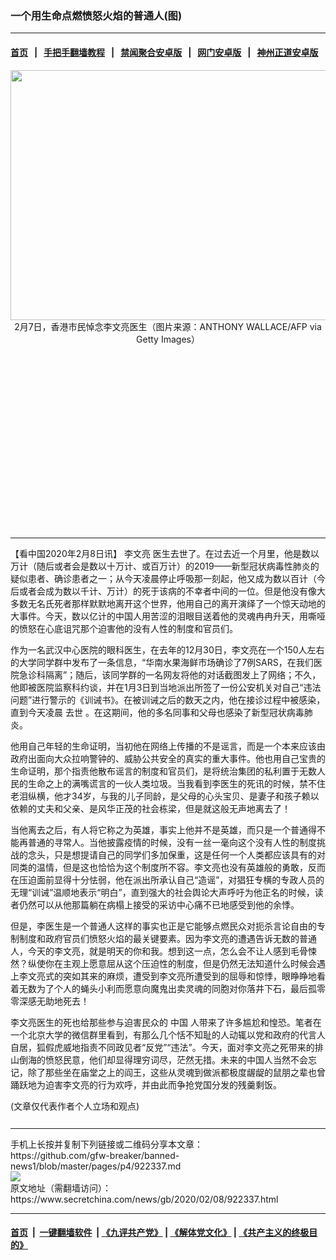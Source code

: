 ### 一个用生命点燃愤怒火焰的普通人(图)
------------------------

#### [首页](https://github.com/gfw-breaker/banned-news1/blob/master/README.md) &nbsp;&nbsp;|&nbsp;&nbsp; [手把手翻墙教程](https://github.com/gfw-breaker/guides/wiki) &nbsp;&nbsp;|&nbsp;&nbsp; [禁闻聚合安卓版](https://github.com/gfw-breaker/bn-android) &nbsp;&nbsp;|&nbsp;&nbsp; [网门安卓版](https://github.com/oGate2/oGate) &nbsp;&nbsp;|&nbsp;&nbsp; [神州正道安卓版](https://github.com/SzzdOgate/update) 



<div class="article_right" style="fone-color:#000">
 <p style="text-align: center;">
  <img alt="" src="https://img3.secretchina.com/pic/2020/2-8/p2622641a450998927-ss.jpg" style="height:400px; width:600px"/>
  <br>
   2月7日，香港市民悼念李文亮医生（图片来源：ANTHONY WALLACE/AFP via Getty Images）
   <span id="hideid" name="hideid" style="color:red;display:none;">
    <span href="https://www.secretchina.com">
    </span>
   </span>
  </br>
 </p>
 <div id="txt-mid1-t21-2017">
  <ins class="adsbygoogle" data-ad-client="ca-pub-1276641434651360" data-ad-slot="2451032099" style="display:inline-block;width:336px;height:280px">
  </ins>
  

---


  </div>
 </div>
 <p>
  【看中国2020年2月8日讯】
  <span href="https://www.secretchina.com/news/gb/tag/李文亮" target="_blank">
   李文亮
  </span>
  医生去世了。在过去近一个月里，他是数以万计（随后或者会是数以十万计、或百万计）的2019——新型冠状病毒性肺炎的疑似患者、确诊患者之一；从今天凌晨停止呼吸那一刻起，他又成为数以百计（今后或者会成为数以千计、万计）的死于该病的不幸者中间的一位。但是他没有像大多数无名氏死者那样默默地离开这个世界，他用自己的离开演绎了一个惊天动地的大事件。今天，数以亿计的中国人用苦涩的泪眼目送着他的灵魂冉冉升天，用嘶哑的愤怒在心底诅咒那个迫害他的没有人性的制度和官员们。
  <span id="hideid" name="hideid" style="color:red;display:none;">
   <span href="https://www.secretchina.com">
   </span>
  </span>
 </p>
 <p>
  作为一名武汉中心医院的眼科医生，在去年的12月30日，李文亮在一个150人左右的大学同学群中发布了一条信息，“华南水果海鲜市场确诊了7例SARS，在我们医院急诊科隔离”；随后，该同学群的一名网友将他的对话截图发上了网络；不久，他即被医院监察科约谈，并在1月3日到当地派出所签了一份公安机关对自己“违法问题”进行警示的《训诫书》。在被训诫之后的数天之内，他在接诊过程中被感染，直到今天凌晨
  <span href="https://www.secretchina.com/news/gb/tag/去世" target="_blank">
   去世
  </span>
  。在这期间，他的多名同事和父母也感染了新型冠状病毒肺炎。
 </p>
 <p>
  他用自己年轻的生命证明，当初他在网络上传播的不是谣言，而是一个本来应该由政府出面向大众拉响警钟的、威胁公共安全的真实的重大事件。他也用自己宝贵的生命证明，那个指责他散布谣言的制度和官员们，是将统治集团的私利置于无数人民的生命之上的满嘴谎言的一伙人类垃圾。当我看到李医生的死讯的时候，禁不住老泪纵横，他才34岁，与我的儿子同龄，是父母的心头宝贝、是妻子和孩子赖以依赖的丈夫和父亲、是风华正茂的社会栋梁，但是就这般无声地离去了！
 </p>
 <p>
  当他离去之后，有人将它称之为英雄，事实上他并不是英雄，而只是一个普通得不能再普通的寻常人。当他披露疫情的时候，没有一丝一毫向这个没有人性的制度挑战的念头，只是想提请自己的同学们多加保重，这是任何一个人类都应该具有的对同类的温情，但是这也恰恰为这个制度所不容。李文亮也没有英雄般的勇敢，反而在压迫面前显得十分怯弱，他在派出所承认自己“造谣”，对猖狂专横的专政人员的无理“训诫”温顺地表示“明白”，直到强大的社会舆论大声呼吁为他正名的时候，读者仍然可以从他那篇躺在病榻上接受的采访中心痛不已地感受到他的余悸。
 </p>
 <p>
  但是，李医生是一个普通人这样的事实也正是它能够点燃民众对扼杀言论自由的专制制度和政府官员们愤怒火焰的最关键要素。因为李文亮的遭遇告诉无数的普通人，今天的李文亮，就是明天的你和我。想到这一点，怎么会不让人感到毛骨悚然？纵使你在主观上愿意屈从这个压迫性的制度，但是仍然无法知道什么时候会遇上李文亮式的突如其来的麻烦，遭受到李文亮所遭受到的屈辱和惊悸，眼睁睁地看着无数为了个人的蝇头小利而愿意向魔鬼出卖灵魂的同胞对你落井下石，最后孤零零深感无助地死去！
 </p>
 <p>
  李文亮医生的死也给那些参与迫害民众的
  <span href="https://www.secretchina.com" target="_blank">
   中国
  </span>
  人带来了许多尴尬和惶恐。笔者在一个北京大学的微信群里看到，有那么几个恬不知耻的人动辄以党和政府的代言人自居，狐假虎威地指责不同政见者“反党”“违法”。今天，面对李文亮之死带来的排山倒海的愤怒民意，他们却显得理穷词尽，茫然无措。未来的中国人当然不会忘记，除了那些坐在庙堂之上的阎王，这些从灵魂到做派都极度龌龊的鼠朋之辈也曾踊跃地为迫害李文亮的行为欢呼，并由此而争抢党国分发的残羹剩饭。
 </p>
 (文章仅代表作者个人立场和观点)
 <center>
  <div>
   <div id="txt-mid2-t22-2017" style="display: block;  max-height: 351px;  overflow: hidden;">
    <div id="SC-21xxx">
    </div>
    <ins class="adsbygoogle" data-ad-client="ca-pub-1276641434651360" data-ad-format="auto" data-ad-slot="4301710469" data-full-width-responsive="true" style="display:block">
    </ins>
   </div>
  </div>
 </center>
 <div style="padding-top:12px;">
 </div>
</div>

<hr/>
手机上长按并复制下列链接或二维码分享本文章：<br/>
https://github.com/gfw-breaker/banned-news1/blob/master/pages/p4/922337.md <br/>
<a href='https://github.com/gfw-breaker/banned-news1/blob/master/pages/p4/922337.md'><img src='https://github.com/gfw-breaker/banned-news1/blob/master/pages/p4/922337.md.png'/></a> <br/>
原文地址（需翻墙访问）：https://www.secretchina.com/news/gb/2020/02/08/922337.html


------------------------
#### [首页](https://github.com/gfw-breaker/banned-news1/blob/master/README.md) &nbsp;|&nbsp; [一键翻墙软件](https://github.com/gfw-breaker/nogfw/blob/master/README.md) &nbsp;| [《九评共产党》](https://github.com/gfw-breaker/9ping.md/blob/master/README.md#九评之一评共产党是什么) | [《解体党文化》](https://github.com/gfw-breaker/jtdwh.md/blob/master/README.md) | [《共产主义的终极目的》](https://github.com/gfw-breaker/gczydzjmd.md/blob/master/README.md)


<img src='http://gfw-breaker.win/banned-news/pages/p4/922337.md' width='0px' height='0px'/>